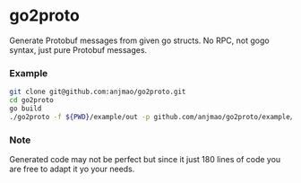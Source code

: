 # go2proto

Generate Protobuf messages from given go structs. No RPC, not gogo syntax, just pure Protobuf messages.

### Example

```sh
git clone git@github.com:anjmao/go2proto.git
cd go2proto
go build
./go2proto -f ${PWD}/example/out -p github.com/anjmao/go2proto/example/in
```

### Note

Generated code may not be perfect but since it just 180 lines of code you are free to adapt it yo your needs.
